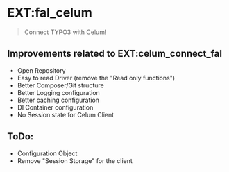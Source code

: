 # EXT:fal_celum

> Connect TYPO3 with Celum!

## Improvements related to EXT:celum_connect_fal

- Open Repository
- Easy to read Driver (remove the "Read only functions")
- Better Composer/Git structure
- Better Logging configuration
- Better caching configuration
- DI Container configuration
- No Session state for Celum Client

## ToDo:

- Configuration Object
- Remove "Session Storage" for the client
